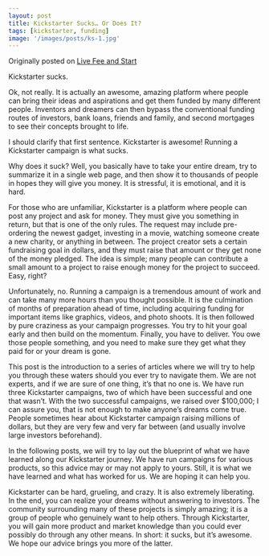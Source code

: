 ```yaml
---
layout: post
title: Kickstarter Sucks… Or Does It?
tags: [kickstarter, funding]
image: '/images/posts/ks-1.jpg'
---
```


Originally posted on [Live Fee and Start](https://livefreeandstart.com/crowdfunding/kickstarter-sucks-or-does-it/)

Kickstarter sucks.

Ok, not really. It is actually an awesome, amazing platform where people can bring their ideas and aspirations and get them funded by many different people. Inventors and dreamers can then bypass the conventional funding routes of investors, bank loans, friends and family, and second mortgages to see their concepts brought to life.

I should clarify that first sentence. Kickstarter is awesome! Running a Kickstarter campaign is what sucks.

Why does it suck? Well, you basically have to take your entire dream, try to summarize it in a single web page, and then show it to thousands of people in hopes they will give you money. It is stressful, it is emotional, and it is hard.

For those who are unfamiliar, Kickstarter is a platform where people can post any project and ask for money. They must give you something in return, but that is one of the only rules. The request may include pre-ordering the newest gadget, investing in a movie, watching someone create a new charity, or anything in between. The project creator sets a certain fundraising goal in dollars, and they must raise that amount or they get none of the money pledged. The idea is simple; many people can contribute a small amount to a project to raise enough money for the project to succeed. Easy, right?

Unfortunately, no. Running a campaign is a tremendous amount of work and can take many more hours than you thought possible. It is the culmination of months of preparation ahead of time, including acquiring funding for important items like graphics, videos, and photo shoots. It is then followed by pure craziness as your campaign progresses. You try to hit your goal early and then build on the momentum. Finally, you have to deliver. You owe those people something, and you need to make sure they get what they paid for or your dream is gone.

This post is the introduction to a series of articles where we will try to help you through these waters should you ever try to navigate them. We are not experts, and if we are sure of one thing, it’s that no one is. We have run three Kickstarter campaigns, two of which have been successful and one that wasn’t. With the two successful campaigns, we raised over $100,000; I can assure you, that is not enough to make anyone’s dreams come true. People sometimes hear about Kickstarter campaign raising millions of dollars, but they are very few and very far between (and usually involve large investors beforehand).

In the following posts, we will try to lay out the blueprint of what we have learned along our Kickstarter journey. We have run campaigns for various products, so this advice may or may not apply to yours. Still, it is what we have learned and what has worked for us. We are hoping it can help you.

Kickstarter can be hard, grueling, and crazy. It is also extremely liberating. In the end, you can realize your dreams without answering to investors. The community surrounding many of these projects is simply amazing; it is a group of people who genuinely want to help others. Through Kickstarter, you will gain more product and market knowledge than you could ever possibly do through any other means. In short: it sucks, but it’s awesome. We hope our advice brings you more of the latter.